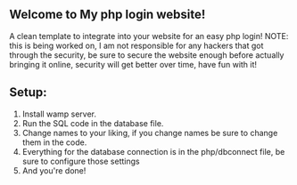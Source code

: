 ## Welcome to My php login website!

A clean template to integrate into your website for an easy php login! NOTE: this is being worked on, I am not responsible for any hackers that got through the security, be sure to secure the website enough before actually bringing it online, security will get better over time, have fun with it!

## Setup:
1. Install wamp server.
2. Run the SQL code in the database file.
3. Change names to your liking, if you change names be sure to change them in the code.
4. Everything for the database connection is in the php/dbconnect file, be sure to configure those settings
5. And you're done!
